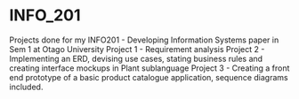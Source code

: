 # INFO_201
Projects done for my INFO201 - Developing Information Systems paper in Sem 1 at Otago University
Project 1 - Requirement analysis
Project 2 - Implementing an ERD, devising use cases, stating business rules and creating interface mockups in Plant sublanguage
Project 3 - Creating a front end prototype of a basic product catalogue application, sequence diagrams included.
